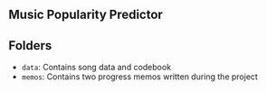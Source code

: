## Music Popularity Predictor


## Folders
- `data`: Contains song data and codebook
- `memos`: Contains two progress memos written during the project

